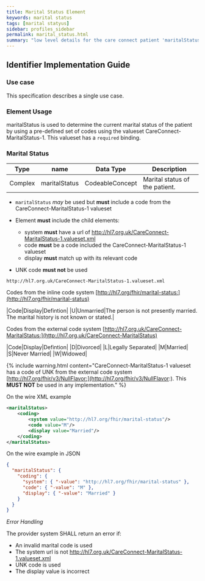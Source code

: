 ```yaml
---
title: Marital Status Element
keywords: marital status
tags: [marital statyus]
sidebar: profiles_sidebar
permalink: marital_status.html
summary: "low level details for the care connect patient 'maritalStatus' element"
---
```

## Identifier Implementation Guide ##

### Use case ###

This specification describes a single use case. 

### Element Usage ###

maritalStatus is used to determine the current marital status of the patient by using a pre-defined set of codes using the valueset CareConnect-MaritalStatus-1. This valueset has a `required` binding.

### Marital Status ###

|Type|name|Data Type|Description|
| ------------- | ------------- | ------------- | ------------- |
| Complex| maritalStatus| CodeableConcept | Marital status of the patient.  |

- `maritalStatus` *may* be used but **must** include a code from the CareConnect-MaritalStatus-1 valueset
- Element **must** include the child elements:

	- system **must** have a url of http://hl7.org.uk/CareConnect-MaritalStatus-1.valueset.xml
	- code **must** be a code included the CareConnect-MaritalStatus-1 valueset
	- display **must** match up with its relevant code

- UNK code **must not** be used

```http
http://hl7.org.uk/CareConnect-MaritalStatus-1.valueset.xml
```
Codes from the inline code system [http://hl7.org/fhir/marital-status:](http://hl7.org/fhir/marital-status)

|Code|Display|Defintion|
|U|Unmarried|The person is not presently married. The marital history is not known or stated.|

Codes from the external code system [http://hl7.org.uk/CareConnect-MaritalStatus:](http://hl7.org.uk/CareConnect-MaritalStatus)

|Code|Display|Defintion|
|D|Divorced|
|L|Legally Separated|
|M|Married|
|S|Never Married|
|W|Widowed|

{% include warning.html content="CareConnect-MaritalStatus-1 valueset has a code of UNK from the external code system [http://hl7.org/fhir/v3/NullFlavor:](http://hl7.org/fhir/v3/NullFlavor:). This **MUST NOT** be used in any implementation." %}


On the wire XML example

```xml
<maritalStatus>
	<coding>
		<system value="http://hl7.org/fhir/marital-status"/>
		<code value="M"/>
		<display value="Married"/>
	</coding>
</maritalStatus>
```

On the wire example in JSON

```json
{
  "maritalStatus": {
    "coding": {
      "system": { "-value": "http://hl7.org/fhir/marital-status" },
      "code": { "-value": "M" },
      "display": { "-value": "Married" }
    }
  }
}
```

*Error Handling*

The provider system SHALL return an error if:

- An invalid marital code is used
- The system url is not http://hl7.org.uk/CareConnect-MaritalStatus-1.valueset.xml
- UNK code is used
- The display value is incorrect








